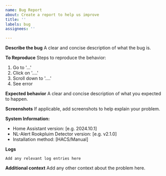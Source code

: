 ```yaml
---
name: Bug Report
about: Create a report to help us improve
title: ''
labels: bug
assignees: ''

---
```


**Describe the bug**
A clear and concise description of what the bug is.

**To Reproduce**
Steps to reproduce the behavior:
1. Go to '...'
2. Click on '....'
3. Scroll down to '....'
4. See error

**Expected behavior**
A clear and concise description of what you expected to happen.

**Screenshots**
If applicable, add screenshots to help explain your problem.

**System Information:**
 - Home Assistant version: [e.g. 2024.10.1]
 - NL-Alert Rookpluim Detector version: [e.g. v2.1.0]
 - Installation method: [HACS/Manual]

**Logs**
```
Add any relevant log entries here
```

**Additional context**
Add any other context about the problem here.